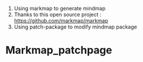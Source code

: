 1.  Using markmap to generate mindmap
2.  Thanks to this open source project : https://github.com/markmap/markmap
3.  Using patch-package to modify mindmap package
# Markmap_patchpage
